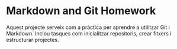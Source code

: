 # Markdown and Git Homework

Aquest projecte serveix com a pràctica per aprendre a utilitzar Git i Markdown. Inclou tasques com inicialitzar repositoris, crear fitxers i estructurar projectes.
